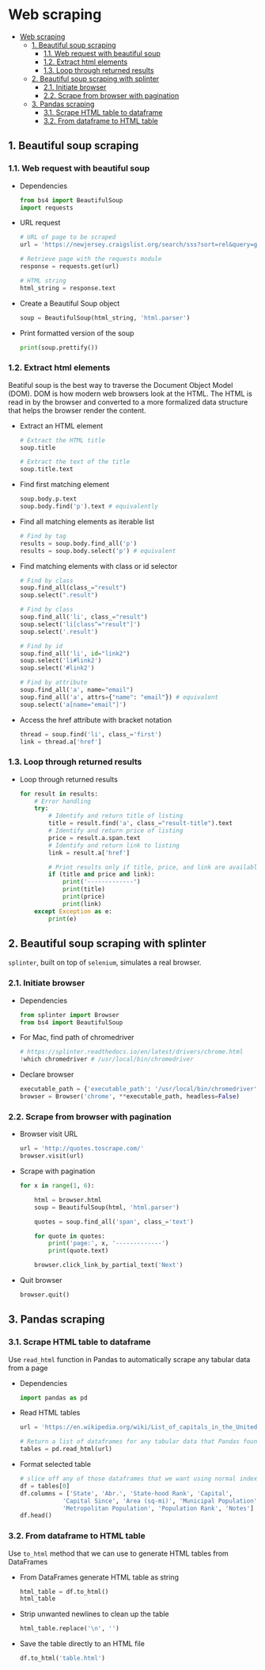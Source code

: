 # Web scraping

<!-- TOC -->

- [Web scraping](#web-scraping)
    - [1. Beautiful soup scraping](#1-beautiful-soup-scraping)
        - [1.1. Web request with beautiful soup](#11-web-request-with-beautiful-soup)
        - [1.2. Extract html elements](#12-extract-html-elements)
        - [1.3. Loop through returned results](#13-loop-through-returned-results)
    - [2. Beautiful soup scraping with splinter](#2-beautiful-soup-scraping-with-splinter)
        - [2.1. Initiate browser](#21-initiate-browser)
        - [2.2. Scrape from browser with pagination](#22-scrape-from-browser-with-pagination)
    - [3. Pandas scraping](#3-pandas-scraping)
        - [3.1. Scrape HTML table to dataframe](#31-scrape-html-table-to-dataframe)
        - [3.2. From dataframe to HTML table](#32-from-dataframe-to-html-table)

<!-- /TOC -->

## 1. Beautiful soup scraping

### 1.1. Web request with beautiful soup

- Dependencies

    ```python
    from bs4 import BeautifulSoup
    import requests
    ```

- URL request

    ```python
    # URL of page to be scraped
    url = 'https://newjersey.craigslist.org/search/sss?sort=rel&query=guitar'

    # Retrieve page with the requests module
    response = requests.get(url)

    # HTML string
    html_string = response.text
    ```

- Create a Beautiful Soup object

    ```python
    soup = BeautifulSoup(html_string, 'html.parser')
    ```

- Print formatted version of the soup

    ```python
    print(soup.prettify())
    ```

### 1.2. Extract html elements

Beatiful soup is the best way to traverse the Document Object Model (DOM). DOM is how modern web browsers look at the HTML. The HTML is read in by the browser and converted to a more formalized data structure that helps the browser render the content.

- Extract an HTML element

    ```python
    # Extract the HTML title
    soup.title
    
    # Extract the text of the title
    soup.title.text
    ```

- Find first matching element

    ```python
    soup.body.p.text
    soup.body.find('p').text # equivalently
    ```

- Find all matching elements as iterable list

    ```python
    # Find by tag
    results = soup.body.find_all('p')
    results = soup.body.select('p') # equivalent
    ```

- Find matching elements with class or id selector

    ```python
    # Find by class
    soup.find_all(class_="result")
    soup.select(".result")

    # Find by class
    soup.find_all('li', class_="result")
    soup.select('li[class^="result"]')
    soup.select('.result')

    # Find by id
    soup.find_all('li', id="link2")
    soup.select('li#link2')
    soup.select('#link2')

    # Find by attribute
    soup.find_all('a', name="email")
    soup.find_all('a', attrs={"name": "email"}) # equivalent
    soup.select('a[name="email"]')
    ```

- Access the href attribute with bracket notation

    ```python
    thread = soup.find('li', class_='first')
    link = thread.a['href']
    ```

### 1.3. Loop through returned results

- Loop through returned results

    ```python
    for result in results:
        # Error handling
        try:
            # Identify and return title of listing
            title = result.find('a', class_="result-title").text
            # Identify and return price of listing
            price = result.a.span.text
            # Identify and return link to listing
            link = result.a['href']

            # Print results only if title, price, and link are available
            if (title and price and link):
                print('-------------')
                print(title)
                print(price)
                print(link)
        except Exception as e:
            print(e)
    ```

## 2. Beautiful soup scraping with splinter

`splinter`, built on top of `selenium`, simulates a real browser.

### 2.1. Initiate browser

- Dependencies
    ```python
    from splinter import Browser
    from bs4 import BeautifulSoup
    ```

- For Mac, find path of chromedriver
    ```python
    # https://splinter.readthedocs.io/en/latest/drivers/chrome.html
    !which chromedriver # /usr/local/bin/chromedriver
    ```

- Declare browser
    ```python
    executable_path = {'executable_path': '/usr/local/bin/chromedriver'}
    browser = Browser('chrome', **executable_path, headless=False)
    ```

### 2.2. Scrape from browser with pagination

- Browser visit URL

    ```python
    url = 'http://quotes.toscrape.com/'
    browser.visit(url)
    ```

- Scrape with pagination

    ```python
    for x in range(1, 6):

        html = browser.html
        soup = BeautifulSoup(html, 'html.parser')

        quotes = soup.find_all('span', class_='text')

        for quote in quotes:
            print('page:', x, '-------------')
            print(quote.text)

        browser.click_link_by_partial_text('Next')
    ```

- Quit browser

    ```python
    browser.quit()
    ```

## 3. Pandas scraping

### 3.1. Scrape HTML table to dataframe

Use `read_html` function in Pandas to automatically scrape any tabular data from a page

- Dependencies

    ```python
    import pandas as pd
    ```

- Read HTML tables

    ```python
    url = 'https://en.wikipedia.org/wiki/List_of_capitals_in_the_United_States'

    # Return a list of dataframes for any tabular data that Pandas found
    tables = pd.read_html(url)
    ```

- Format selected table

    ```python
    # slice off any of those dataframes that we want using normal indexing
    df = tables[0]
    df.columns = ['State', 'Abr.', 'State-hood Rank', 'Capital', 
                'Capital Since', 'Area (sq-mi)', 'Municipal Population', 'Metropolitan', 
                'Metropolitan Population', 'Population Rank', 'Notes']
    df.head()
    ```

### 3.2. From dataframe to HTML table

Use `to_html` method that we can use to generate HTML tables from DataFrames

- From DataFrames generate HTML table as string

    ```python
    html_table = df.to_html()
    html_table
    ```

- Strip unwanted newlines to clean up the table

    ```python
    html_table.replace('\n', '')
    ```

- Save the table directly to an HTML file

    ```python
    df.to_html('table.html')
    ```
